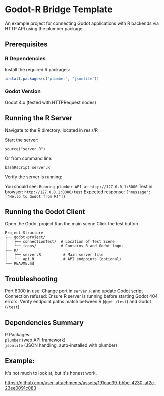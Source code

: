 # Godot-R Bridge Template

An example project for connecting Godot applications with R backends via HTTP API using the plumber package.

## Prerequisites

### R Dependencies
Install the required R packages:

```r
install.packages(c("plumber", "jsonlite"))
```

### Godot Version

Godot 4.x (tested with HTTPRequest nodes)

## Running the R Server

Navigate to the R directory:
located in res://R

Start the server:
```# In R or RStudio
source("server.R")
```

Or from command line:
```
bashRscript server.R
```

Verify the server is running:

You should see: `Running plumber API at http://127.0.0.1:8000`
Test in browser: `http://127.0.0.1:8000/test`
Expected response: `{"message":["Hello to Godot from R!"]}`

## Running the Godot Client

Open the Godot project
Run the main scene
Click the test button

```
Project Structure
├── godot-project/
│   ├── connectionTest/  # Location of Test Scene
│   └── icons/           # Contains R and Godot logos
├── R/
│   ├── server.R          # Main server file
│   └── api.R             # API endpoints (optional)
└── README.md
```

## Troubleshooting

Port 8000 in use: Change port in `server.R` and update Godot script
Connection refused: Ensure R server is running before starting Godot
404 errors: Verify endpoint paths match between R (`@get /test`) and Godot (`/test`)

## Dependencies Summary

R Packages:<br>
`plumber` (web API framework)<br>
`jsonlite` (JSON handling, auto-installed with plumber)


## Example:

It's not much to look at, but it's honest work.

https://github.com/user-attachments/assets/191eae39-bbbe-4230-af2c-23ee0091c083




